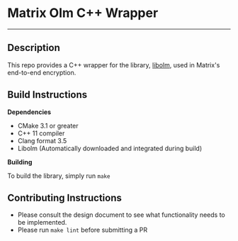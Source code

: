 # Matrix Olm C++ Wrapper
---

## Description
This repo provides a C++ wrapper for the library, [libolm](https://git.matrix.org/git/olm/), used in Matrix's end-to-end encryption.

## Build Instructions

**Dependencies**

- CMake 3.1 or greater
- C++ 11 compiler
- Clang format 3.5
- Libolm (Automatically downloaded and integrated during build)

**Building**

To build the library, simply run `make`

## Contributing Instructions

- Please consult the design document to see what functionality needs to be implemented.
- Please run `make lint` before submitting a PR
